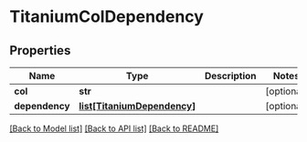 # TitaniumColDependency


## Properties
Name | Type | Description | Notes
------------ | ------------- | ------------- | -------------
**col** | **str** |  | [optional] 
**dependency** | [**list[TitaniumDependency]**](TitaniumDependency.md) |  | [optional] 

[[Back to Model list]](../README.md#documentation-for-models) [[Back to API list]](../README.md#documentation-for-api-endpoints) [[Back to README]](../README.md)



